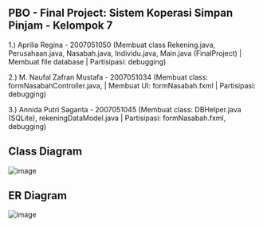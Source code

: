 ## PBO - Final Project: Sistem Koperasi Simpan Pinjam - Kelompok 7

1.) Aprilia Regina - 2007051050 (Membuat class Rekening.java, Perusahaan.java, Nasabah.java, Individu.java, Main.java (FinalProject) | Membuat file database | Partisipasi: debugging)

2.) M. Naufal Zafran Mustafa - 2007051034 (Membuat class: formNasabahController.java, | Membuat UI: formNasabah.fxml | Partisipasi: debugging)

3.) Annida Putri Saganta - 2007051045 (Membuat class: DBHelper.java (SQLite), rekeningDataModel.java | Partisipasi: formNasabah.fxml, debugging)


## Class Diagram
![image](https://user-images.githubusercontent.com/79374942/135843975-7badff4f-3d57-4c7a-97d7-85a162d70254.png)


## ER Diagram
![image](https://user-images.githubusercontent.com/79374942/135843900-d1da3399-9a2f-4b75-9229-477b53123f4d.png)
